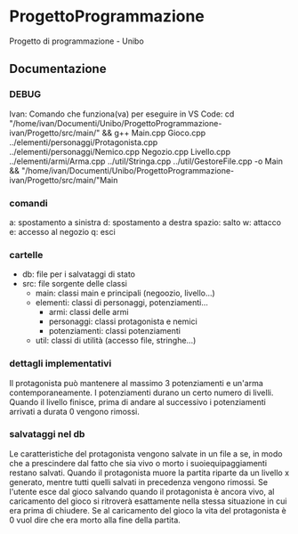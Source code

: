 # ProgettoProgrammazione
Progetto di programmazione - Unibo

## Documentazione

### DEBUG
Ivan: Comando che funziona(va) per eseguire in VS Code: cd "/home/ivan/Documenti/Unibo/ProgettoProgrammazione-ivan/Progetto/src/main/" && g++ Main.cpp Gioco.cpp ../elementi/personaggi/Protagonista.cpp ../elementi/personaggi/Nemico.cpp Negozio.cpp Livello.cpp ../elementi/armi/Arma.cpp ../util/Stringa.cpp ../util/GestoreFile.cpp -o Main && "/home/ivan/Documenti/Unibo/ProgettoProgrammazione-ivan/Progetto/src/main/"Main

### comandi
a: spostamento a sinistra
d: spostamento a destra
spazio: salto
w: attacco
e: accesso al negozio
q: esci

### cartelle
- db: file per i salvataggi di stato
- src: file sorgente delle classi
  - main: classi main e principali (negoozio, livello...)
  - elementi: classi di personaggi, potenziamenti...
    - armi: classi delle armi
    - personaggi: classi protagonista e nemici
    - potenziamenti: classi potenziamenti
  - util: classi di utilità (accesso file, stringhe...)

### dettagli implementativi
Il protagonista può mantenere al massimo 3 potenziamenti e un'arma contemporaneamente.
I potenziamenti durano un certo numero di livelli. Quando il livello finisce,
prima di andare al successivo i potenziamenti arrivati a durata 0 vengono rimossi.

### salvataggi nel db
Le caratteristiche del protagonista vengono salvate in un file a se, in modo che a prescindere dal fatto che
sia vivo o morto i suoiequipaggiamenti restano salvati.
Quando il protagonista muore la partita riparte da un livello x generato, mentre tutti quelli salvati in precedenza
vengono rimossi. Se l'utente esce dal gioco salvando quando il protagonista è ancora vivo, al caricamento del
gioco si ritroverà esattamente nella stessa situazione in cui era prima di chiudere.
Se al caricamento del gioco la vita del protagonista è 0 vuol dire che era morto alla fine della partita.
